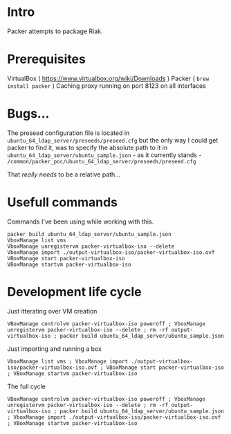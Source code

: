 
# Intro 

Packer attempts to package Riak.

# Prerequisites

VirtualBox ( https://www.virtualbox.org/wiki/Downloads  )
Packer ( `brew install packer` )
Caching proxy running on port 8123 on all interfaces

# Bugs...

The preseed configuration file is located in `ubuntu_64_ldap_server/preseeds/preseed.cfg` but the only way I could get packer to find it, was to specify the absolute path to it in `ubuntu_64_ldap_server/ubuntu_sample.json` - as it currently stands - `/common/packer_poc/ubuntu_64_ldap_server/preseeds/preseed.cfg`


That *really needs* to be a relative path... 


# Usefull commands

Commands I've been using while working with this.

    packer build ubuntu_64_ldap_server/ubuntu_sample.json
    VboxManage list vms
    VboxManage unregistervm packer-virtualbox-iso --delete
    VboxManage import ./output-virtualbox-iso/packer-virtualbox-iso.ovf
    VBoxManage start packer-virtualbox-iso
    VBoxManage startvm packer-virtualbox-iso

# Development life cycle

Just itterating over VM creation

```
VBoxManage controlvm packer-virtualbox-iso poweroff ; VboxManage unregistervm packer-virtualbox-iso --delete ; rm -rf output-virtualbox-iso ; packer build ubuntu_64_ldap_server/ubuntu_sample.json
```

Just importing and running a box 

```
VboxManage list vms ; VboxManage import ./output-virtualbox-iso/packer-virtualbox-iso.ovf ; VBoxManage start packer-virtualbox-iso ; VBoxManage startvm packer-virtualbox-iso
```

The full cycle

```
VBoxManage controlvm packer-virtualbox-iso poweroff ; VboxManage unregistervm packer-virtualbox-iso --delete ; rm -rf output-virtualbox-iso ; packer build ubuntu_64_ldap_server/ubuntu_sample.json ; VboxManage import ./output-virtualbox-iso/packer-virtualbox-iso.ovf ; VBoxManage startvm packer-virtualbox-iso
```
